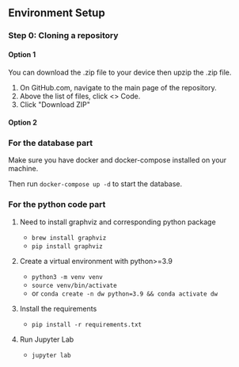 ## Environment Setup

### Step 0: Cloning a repository

#### Option 1

You can download the .zip file to your device then upzip the .zip file.

1. On GitHub.com, navigate to the main page of the repository.
2. Above the list of files, click <> Code.
3. Click "Download ZIP"

#### Option 2


### For the database part

Make sure you have docker and docker-compose installed on your machine.

Then run `docker-compose up -d` to start the database.

### For the python code part

1. Need to install graphviz and corresponding python package
    - `brew install graphviz`
    - `pip install graphviz`

2. Create a virtual environment with python>=3.9
    - `python3 -m venv venv`
    - `source venv/bin/activate`
    - or `conda create -n dw python=3.9 && conda activate dw`
3. Install the requirements
    - `pip install -r requirements.txt`
4. Run Jupyter Lab
    - `jupyter lab`
